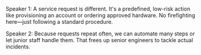 Speaker 1: A service request is different. It's a predefined, low-risk action like provisioning an account or ordering approved hardware. No firefighting here—just following a standard procedure.

Speaker 2: Because requests repeat often, we can automate many steps or let junior staff handle them. That frees up senior engineers to tackle actual incidents.
